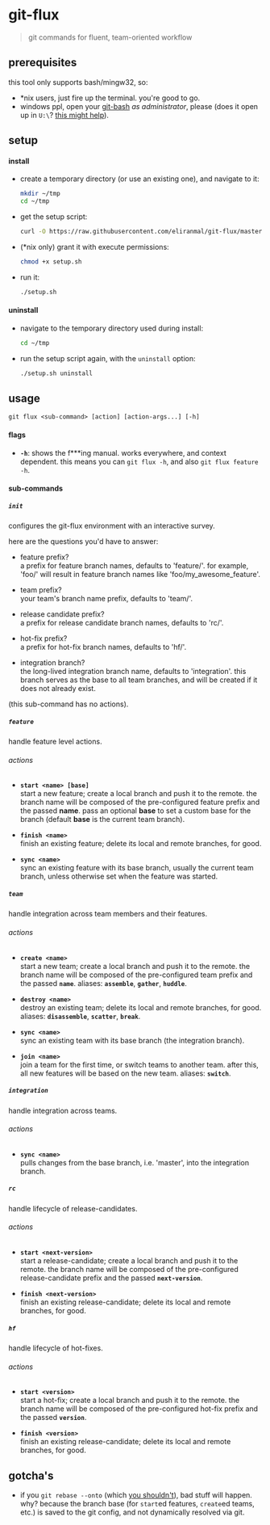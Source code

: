 
# git-flux

> git commands for fluent, team-oriented workflow


## prerequisites

this tool only supports bash/mingw32, so:

- *nix users, just fire up the terminal. you're good to go.
- windows ppl, open your [git-bash][1] *as administrator*, please 
(does it open up in `U:\`? [this might help][3]).


## setup

#### install

- create a temporary directory (or use an existing one), and navigate to it:
  
  ```sh
  mkdir ~/tmp
  cd ~/tmp
  ```

- get the setup script:
  
  ```sh
  curl -O https://raw.githubusercontent.com/eliranmal/git-flux/master/bin/setup.sh
  ```

- (*nix only) grant it with execute permissions:
  
  ```sh
  chmod +x setup.sh
  ```

- run it:
  
  ```sh
  ./setup.sh
  ```

#### uninstall

- navigate to the temporary directory used during install:
  
  ```sh
  cd ~/tmp
  ```

- run the setup script again, with the `uninstall` option:
  
  ```sh
  ./setup.sh uninstall
  ```


## usage

    git flux <sub-command> [action] [action-args...] [-h]

#### flags

- **`-h`**: shows the f***ing manual. works everywhere, and context 
dependent. this means you can `git flux -h`, and also `git flux feature -h`.


#### sub-commands


##### `init`

configures the git-flux environment with an interactive survey.

here are the questions you'd have to answer:

- feature prefix?  
a prefix for feature branch names, defaults to 'feature/'. 
for example, 'foo/' will result in feature branch names like 'foo/my_awesome_feature'.

- team prefix?  
your team's branch name prefix, defaults to 'team/'.

- release candidate prefix?  
a prefix for release candidate branch names, defaults to 'rc/'.

- hot-fix prefix?  
a prefix for hot-fix branch names, defaults to 'hf/'.

- integration branch?  
the long-lived integration branch name, defaults to 'integration'. 
this branch serves as the base to all team branches, and will be created if it does not already exist.
 

(this sub-command has no actions).


##### `feature`

handle feature level actions.

###### actions

- **`start <name> [base]`**  
start a new feature; create a local branch and push it to the remote.
the branch name will be composed of the pre-configured feature prefix and the passed **name**.
pass an optional **base** to set a custom base for the branch (default **base** is the current team branch).

- **`finish <name>`**  
finish an existing feature; delete its local and remote branches, for good.

- **`sync <name>`**  
sync an existing feature with its base branch, usually the current team branch, unless otherwise set when the feature was started.


##### `team`

handle integration across team members and their features.

###### actions

- **`create <name>`**  
start a new team; create a local branch and push it to the remote.
the branch name will be composed of the pre-configured team prefix and the passed **`name`**.
aliases: **`assemble`**, **`gather`**, **`huddle`**.

- **`destroy <name>`**  
destroy an existing team; delete its local and remote branches, for good.
aliases: **`disassemble`**, **`scatter`**, **`break`**.

- **`sync <name>`**  
sync an existing team with its base branch (the integration branch).

- **`join <name>`**  
join a team for the first time, or switch teams to another team.
after this, all new features will be based on the new team.
aliases: **`switch`**.


##### `integration`

handle integration across teams.

###### actions

- **`sync <name>`**  
pulls changes from the base branch, i.e. 'master', into the integration branch.


##### `rc`

handle lifecycle of release-candidates.

###### actions

- **`start <next-version>`**  
start a release-candidate; create a local branch and push it to the remote.
the branch name will be composed of the pre-configured release-candidate prefix and the passed **`next-version`**.

- **`finish <next-version>`**  
finish an existing release-candidate; delete its local and remote branches, for good.


##### `hf`

handle lifecycle of hot-fixes.

###### actions

- **`start <version>`**  
start a hot-fix; create a local branch and push it to the remote.
the branch name will be composed of the pre-configured hot-fix prefix and the passed **`version`**.

- **`finish <version>`**  
finish an existing release-candidate; delete its local and remote branches, for good.



## gotcha's

- if you `git rebase --onto` (which [you shouldn't][2]), bad stuff will 
happen. why? because the branch base (for `start`ed features, `create`ed 
teams, etc.) is saved to the git config, and not dynamically resolved via git.







[1]: https://git-scm.com/download/win
[2]: https://git-scm.com/book/en/v2/Git-Branching-Rebasing#_rebase_peril
[3]: https://danlimerick.wordpress.com/2011/07/11/git-for-windows-tip-setting-home-and-the-startup-directory/
